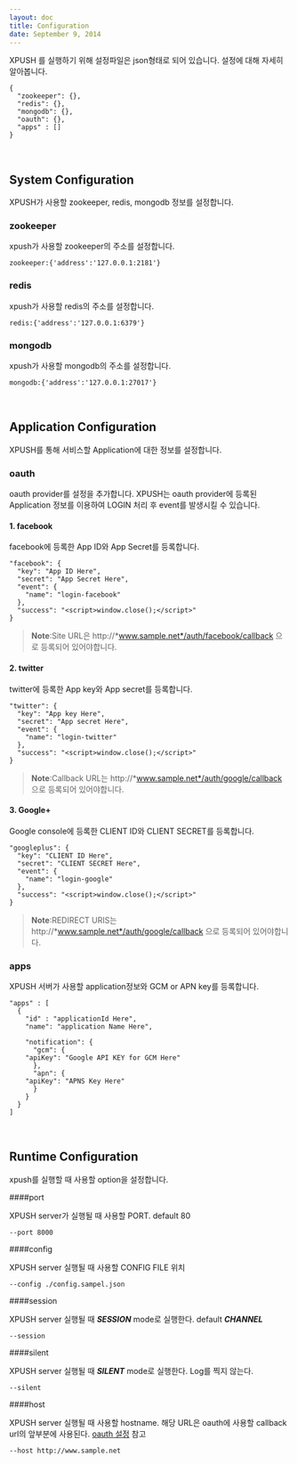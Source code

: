 ```yaml
---
layout: doc
title: Configuration
date: September 9, 2014
---
```

XPUSH 를 실행하기 위해 설정파일은 json형태로 되어 있습니다. 설정에 대해 자세히 알아봅니다.

	{
	  "zookeeper": {},
	  "redis": {},
	  "mongodb": {},
	  "oauth": {},
	  "apps" : []
	}

<a name="sys_config"></a>
<br/>

## System Configuration

XPUSH가 사용할 zookeeper, redis, mongodb 정보를 설정합니다.

### zookeeper

xpush가 사용할 zookeeper의 주소를 설정합니다.

	zookeeper:{'address':'127.0.0.1:2181'}

### redis

xpush가 사용할 redis의 주소를 설정합니다.

	redis:{'address':'127.0.0.1:6379'}

### mongodb

xpush가 사용할 mongodb의 주소를 설정합니다.

	mongodb:{'address':'127.0.0.1:27017'}

<a name="app_config"></a>
<br/>

## Application Configuration

XPUSH를 통해 서비스할 Application에 대한 정보를 설정합니다.

<a name="oauth_config"></a>
### oauth

oauth provider를 설정을 추가합니다. XPUSH는 oauth provider에 등록된 Application 정보를 이용하여 LOGIN 처리 후 event를 발생시킬 수 있습니다.

#### 1. facebook

facebook에 등록한 App ID와 App Secret를 등록합니다.

	"facebook": {
	  "key": "App ID Here",
	  "secret": "App Secret Here",
	  "event": {
	    "name": "login-facebook"
	  },
	  "success": "<script>window.close();</script>"
	}

>**Note**:Site URL은 http://*www.sample.net*/auth/facebook/callback 으로 등록되어 있어야합니다.

#### 2. twitter

twitter에 등록한 App key와 App secret를 등록합니다.

	"twitter": {
	  "key": "App key Here",
	  "secret": "App secret Here",
	  "event": {
	    "name": "login-twitter"
	  },
	  "success": "<script>window.close();</script>"
	}


>**Note**:Callback URL는 http://*www.sample.net*/auth/google/callback 으로 등록되어 있어야합니다.


#### 3. Google+

Google console에 등록한 CLIENT ID와 CLIENT SECRET를 등록합니다.

	"googleplus": {
	  "key": "CLIENT ID Here",
	  "secret": "CLIENT SECRET Here",
	  "event": {
	    "name": "login-google"
	  },
	  "success": "<script>window.close();</script>"
	}

>**Note**:REDIRECT URIS는 http://*www.sample.net*/auth/google/callback 으로 등록되어 있어야합니다.

### apps

XPUSH 서버가 사용할 application정보와 GCM or APN key를 등록합니다.

	"apps" : [
	  {
	    "id" : "applicationId Here",
	    "name": "application Name Here",
	    
	    "notification": {
	      "gcm": {
		"apiKey": "Google API KEY for GCM Here"
	      },
	      "apn": {
		"apiKey": "APNS Key Here"
	      }
	    }
	  }
	]

<a name="run_config"></a>
<br/>

## Runtime Configuration

xpush를 실행할 때 사용할 option을 설정합니다.

####port

XPUSH server가 실행될 때 사용할 PORT. default 80

	--port 8000

####config

XPUSH server 실행될 때 사용할 CONFIG FILE 위치

	--config ./config.sampel.json

####session

XPUSH server 실행될 때 ***SESSION*** mode로 실행한다. default ***CHANNEL***

	--session

####silent

XPUSH server 실행될 때 ***SILENT*** mode로 실행한다. Log를 찍지 않는다.

	--silent

####host

XPUSH server 실행될 때 사용할 hostname. 해당 URL은 oauth에 사용할 callback url의 앞부분에 사용된다.
[oauth 설정](#oauth_config) 참고

	--host http://www.sample.net


